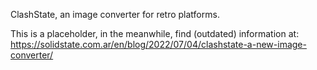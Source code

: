 ClashState, an image converter for retro platforms.

This is a placeholder, in the meanwhile, find (outdated) information at: https://solidstate.com.ar/en/blog/2022/07/04/clashstate-a-new-image-converter/ 
